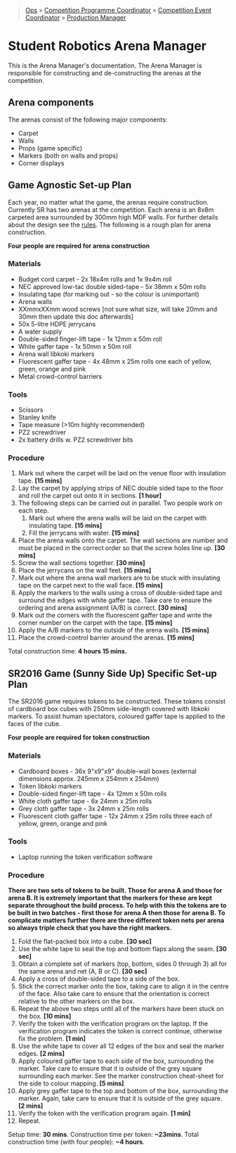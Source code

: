 > [Ops](https://bitbucket.org/srobo/ops-manual/wiki/Home) » [Competition Programme Coordinator](https://bitbucket.org/rspanton/sr-comp-programme/wiki/Home) » [Competition Event Coordinator](https://bitbucket.org/rspanton/sr-event-coord/wiki/Home) » [Production Manager](https://bitbucket.org/rspanton/sr-production/wiki/Home)

# Student Robotics Arena Manager

This is the Arena Manager's documentation. The Arena Manager is responsible for constructing and de-constructing the arenas at the competition.

## Arena components

The arenas consist of the following major components:

 * Carpet
 * Walls
 * Props (game specific)
 * Markers (both on walls and props)
 * Corner displays

## Game Agnostic Set-up Plan

Each year, no matter what the game, the arenas require construction. Currently SR has two arenas at the competition. Each arena is an 8x8m carpeted area surrounded by 300mm high MDF walls. For further details about the design see the [rules](https://www.studentrobotics.org/rules). The following is a rough plan for arena construction.

**Four people are required for arena construction**

### Materials

 * Budget cord carpet - 2x 18x4m rolls and 1x 9x4m roll
 * NEC approved low-tac double sided-tape - 5x 38mm x 50m rolls
 * Insulating tape (for marking out - so the colour is unimportant)
 * Arena walls
 * XXmmxXXmm wood screws [not sure what size, will take 20mm and 30mm then update this doc afterwards]
 * 50x 5-litre HDPE jerrycans
 * A water supply
 * Double-sided finger-lift tape - 1x 12mm x 50m roll
 * White gaffer tape - 1x 50mm x 50m roll
 * Arena wall libkoki markers
 * Fluorescent gaffer tape - 4x 48mm x 25m rolls one each of yellow, green, orange and pink
 * Metal crowd-control barriers

### Tools

 * Scissors
 * Stanley knife
 * Tape measure (>10m highly recommended)
 * PZ2 screwdriver
 * 2x battery drills w. PZ2 screwdriver bits

### Procedure

 1. Mark out where the carpet will be laid on the venue floor with insulation tape. **[15 mins]**
 1. Lay the carpet by applying strips of NEC double sided tape to the floor and roll the carpet out onto it in sections. **[1 hour]**
 1. The following steps can be carried out in parallel. Two people work on each step.
    1. Mark out where the arena walls will be laid on the carpet with insulating tape. **[15 mins]**
    1. Fill the jerrycans with water. **[15 mins]**
 1. Place the arena walls onto the carpet. The wall sections are number and must be placed in the correct order so that the screw holes line up. **[30 mins]**
 1. Screw the wall sections together. **[30 mins]**
 1. Place the jerrycans on the wall feet. **[15 mins]**
 1. Mark out where the arena wall markers are to be stuck with insulating tape on the carpet next to the wall face. **[15 mins]**
 1. Apply the markers to the walls using a cross of double-sided tape and surround the edges with white gaffer tape. Take care to ensure the ordering and arena assignment (A/B) is correct. **[30 mins]**
 1. Mark out the corners with the fluorescent gaffer tape and write the corner number on the carpet with the tape. **[15 mins]**
 1. Apply the A/B markers to the outside of the arena walls. **[15 mins]**
 1. Place the crowd-control barrier around the arenas. **[15 mins]**

Total construction time: **4 hours 15 mins.**

## SR2016 Game (Sunny Side Up) Specific Set-up Plan

The SR2016 game requires tokens to be constructed. These tokens consist of cardboard box cubes with 250mm side-length covered with libkoki markers. To assist human spectators, coloured gaffer tape is applied to the faces of the cube.

**Four people are required for token construction**

### Materials

 * Cardboard boxes - 36x 9"x9"x9" double-wall boxes (external dimensions approx. 245mm x 254mm x 254mm)
 * Token libkoki markers
 * Double-sided finger-lift tape - 4x 12mm x 50m rolls
 * White cloth gaffer tape - 6x 24mm x 25m rolls
 * Grey cloth gaffer tape - 3x 24mm x 25m rolls
 * Fluorescent cloth gaffer tape - 12x 24mm x 25m rolls three each of yellow, green, orange and pink

### Tools

 * Laptop running the token verification software

### Procedure

**There are two sets of tokens to be built. Those for arena A and those for arena B. It is extremely important that the markers for these are kept separate throughout the build process. To help with this the tokens are to be built in two batches - first those for arena A then those for arena B. To complicate matters further there are three different token nets per arena so always triple check that you have the right markers.**

 1. Fold the flat-packed box into a cube. **[30 sec]**
 1. Use the white tape to seal the top and bottom flaps along the seam. **[30 sec]**
 1. Obtain a complete set of markers (top, bottom, sides 0 through 3) all for the same arena and net (A, B or C). **[30 sec]**
 1. Apply a cross of double-sided tape to a side of the box.
 1. Stick the correct marker onto the box, taking care to align it in the centre of the face. Also take care to ensure that the orientation is correct relative to the other markers on the box.
 1. Repeat the above two steps until all of the markers have been stuck on the box. **[10 mins]**
 1. Verify the token with the verification program on the laptop. If the verification program indicates the token is correct continue, otherwise fix the problem. **[1 min]**
 1. Use the white tape to cover all 12 edges of the box and seal the marker edges. **[2 mins]**
 1. Apply coloured gaffer tape to each side of the box, surrounding the marker. Take care to ensure that it is outside of the grey square surrounding each marker. See the marker construction cheat-sheet for the side to colour mapping. **[5 mins]**
 1. Apply grey gaffer tape to the top and bottom of the box, surrounding the marker. Again, take care to ensure that it is outside of the grey square. **[2 mins]**
 1. Verify the token with the verification program again. **[1 min]**
 1. Repeat.

Setup time: **30 mins**. Construction time per token: **~23mins**. Total construction time (with four people): **~4 hours**.